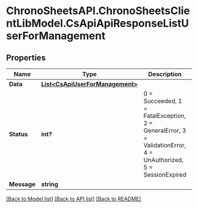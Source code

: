 # ChronoSheetsAPI.ChronoSheetsClientLibModel.CsApiApiResponseListUserForManagement
## Properties

Name | Type | Description | Notes
------------ | ------------- | ------------- | -------------
**Data** | [**List&lt;CsApiUserForManagement&gt;**](CsApiUserForManagement.md) |  | [optional] 
**Status** | **int?** | 0 &#x3D; Succeeded, 1 &#x3D; FatalException, 2 &#x3D; GeneralError, 3 &#x3D; ValidationError, 4 &#x3D; UnAuthorized, 5 &#x3D; SessionExpired | [optional] 
**Message** | **string** |  | [optional] 

[[Back to Model list]](../README.md#documentation-for-models) [[Back to API list]](../README.md#documentation-for-api-endpoints) [[Back to README]](../README.md)


